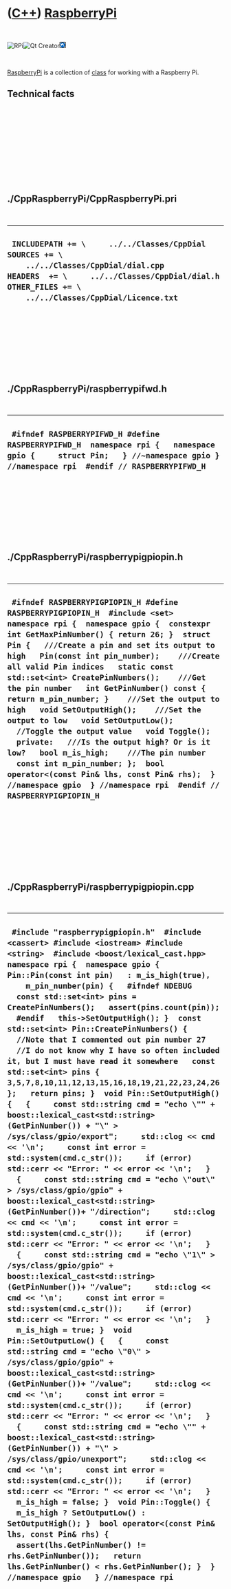 



 

 

 

 

 

([C++](Cpp.md)) [RaspberryPi](CppRaspberryPi.md)
==================================================

 

![RPi](PicRpi.png)![Qt
Creator](PicQtCreator.png)![Lubuntu](PicLubuntu.png)

 

[RaspberryPi](CppRaspberryPi.md) is a collection of
[class](CppClass.md) for working with a Raspberry Pi.

Technical facts
---------------

 

 

 

 

 

 

./CppRaspberryPi/CppRaspberryPi.pri
-----------------------------------

 

  --------------------------------------------------------------------------------------------------------------------------------------------------------------------------------------------------------
  ` INCLUDEPATH += \     ../../Classes/CppDial  SOURCES += \     ../../Classes/CppDial/dial.cpp  HEADERS  += \     ../../Classes/CppDial/dial.h  OTHER_FILES += \     ../../Classes/CppDial/Licence.txt`
  --------------------------------------------------------------------------------------------------------------------------------------------------------------------------------------------------------

 

 

 

 

 

./CppRaspberryPi/raspberrypifwd.h
---------------------------------

 

  ------------------------------------------------------------------------------------------------------------------------------------------------------------------------------
  ` #ifndef RASPBERRYPIFWD_H #define RASPBERRYPIFWD_H  namespace rpi {   namespace gpio {     struct Pin;   } //~namespace gpio } //namespace rpi  #endif // RASPBERRYPIFWD_H`
  ------------------------------------------------------------------------------------------------------------------------------------------------------------------------------

 

 

 

 

 

./CppRaspberryPi/raspberrypigpiopin.h
-------------------------------------

 

  -------------------------------------------------------------------------------------------------------------------------------------------------------------------------------------------------------------------------------------------------------------------------------------------------------------------------------------------------------------------------------------------------------------------------------------------------------------------------------------------------------------------------------------------------------------------------------------------------------------------------------------------------------------------------------------------------------------------------------------------------------------------------------------------------------------------------------
  ` #ifndef RASPBERRYPIGPIOPIN_H #define RASPBERRYPIGPIOPIN_H  #include <set>  namespace rpi {  namespace gpio {  constexpr int GetMaxPinNumber() { return 26; }  struct Pin {   ///Create a pin and set its output to high   Pin(const int pin_number);    ///Create all valid Pin indices   static const std::set<int> CreatePinNumbers();    ///Get the pin number   int GetPinNumber() const { return m_pin_number; }    ///Set the output to high   void SetOutputHigh();    ///Set the output to low   void SetOutputLow();    //Toggle the output value   void Toggle();    private:   ///Is the output high? Or is it low?   bool m_is_high;    ///The pin number   const int m_pin_number; };  bool operator<(const Pin& lhs, const Pin& rhs);  } //namespace gpio  } //namespace rpi  #endif // RASPBERRYPIGPIOPIN_H`
  -------------------------------------------------------------------------------------------------------------------------------------------------------------------------------------------------------------------------------------------------------------------------------------------------------------------------------------------------------------------------------------------------------------------------------------------------------------------------------------------------------------------------------------------------------------------------------------------------------------------------------------------------------------------------------------------------------------------------------------------------------------------------------------------------------------------------------

 

 

 

 

 

./CppRaspberryPi/raspberrypigpiopin.cpp
---------------------------------------

 

  ----------------------------------------------------------------------------------------------------------------------------------------------------------------------------------------------------------------------------------------------------------------------------------------------------------------------------------------------------------------------------------------------------------------------------------------------------------------------------------------------------------------------------------------------------------------------------------------------------------------------------------------------------------------------------------------------------------------------------------------------------------------------------------------------------------------------------------------------------------------------------------------------------------------------------------------------------------------------------------------------------------------------------------------------------------------------------------------------------------------------------------------------------------------------------------------------------------------------------------------------------------------------------------------------------------------------------------------------------------------------------------------------------------------------------------------------------------------------------------------------------------------------------------------------------------------------------------------------------------------------------------------------------------------------------------------------------------------------------------------------------------------------------------------------------------------------------------------------------------------------------------------------------------------------------------------------------------------------------------------------------------------------------------------------------------------------------------------------------------------------------------------------------------------------------------------------------------------------------------------------------------------------------------------------------------------------------------------------------------------------------------------------------------------------------------------
  ` #include "raspberrypigpiopin.h"  #include <cassert> #include <iostream> #include <string>  #include <boost/lexical_cast.hpp>  namespace rpi {  namespace gpio {   Pin::Pin(const int pin)   : m_is_high(true),     m_pin_number(pin) {   #ifndef NDEBUG   const std::set<int> pins = CreatePinNumbers();   assert(pins.count(pin));   #endif   this->SetOutputHigh(); }  const std::set<int> Pin::CreatePinNumbers() {   //Note that I commented out pin number 27   //I do not know why I have so often included it, but I must have read it somewhere   const std::set<int> pins { 3,5,7,8,10,11,12,13,15,16,18,19,21,22,23,24,26 };   return pins; }  void Pin::SetOutputHigh() {   {     const std::string cmd = "echo \"" + boost::lexical_cast<std::string>(GetPinNumber()) + "\" > /sys/class/gpio/export";     std::clog << cmd << '\n';     const int error = std::system(cmd.c_str());     if (error) std::cerr << "Error: " << error << '\n';   }   {     const std::string cmd = "echo \"out\" > /sys/class/gpio/gpio" + boost::lexical_cast<std::string>(GetPinNumber())+ "/direction";     std::clog << cmd << '\n';     const int error = std::system(cmd.c_str());     if (error) std::cerr << "Error: " << error << '\n';   }   {     const std::string cmd = "echo \"1\" > /sys/class/gpio/gpio" + boost::lexical_cast<std::string>(GetPinNumber())+ "/value";     std::clog << cmd << '\n';     const int error = std::system(cmd.c_str());     if (error) std::cerr << "Error: " << error << '\n';   }   m_is_high = true; }  void Pin::SetOutputLow() {   {     const std::string cmd = "echo \"0\" > /sys/class/gpio/gpio" + boost::lexical_cast<std::string>(GetPinNumber())+ "/value";     std::clog << cmd << '\n';     const int error = std::system(cmd.c_str());     if (error) std::cerr << "Error: " << error << '\n';   }   {     const std::string cmd = "echo \"" + boost::lexical_cast<std::string>(GetPinNumber()) + "\" > /sys/class/gpio/unexport";     std::clog << cmd << '\n';     const int error = std::system(cmd.c_str());     if (error) std::cerr << "Error: " << error << '\n';   }   m_is_high = false; }  void Pin::Toggle() {   m_is_high ? SetOutputLow() : SetOutputHigh(); }  bool operator<(const Pin& lhs, const Pin& rhs) {   assert(lhs.GetPinNumber() != rhs.GetPinNumber());   return lhs.GetPinNumber() < rhs.GetPinNumber(); }  } //namespace gpio   } //namespace rpi`
  ----------------------------------------------------------------------------------------------------------------------------------------------------------------------------------------------------------------------------------------------------------------------------------------------------------------------------------------------------------------------------------------------------------------------------------------------------------------------------------------------------------------------------------------------------------------------------------------------------------------------------------------------------------------------------------------------------------------------------------------------------------------------------------------------------------------------------------------------------------------------------------------------------------------------------------------------------------------------------------------------------------------------------------------------------------------------------------------------------------------------------------------------------------------------------------------------------------------------------------------------------------------------------------------------------------------------------------------------------------------------------------------------------------------------------------------------------------------------------------------------------------------------------------------------------------------------------------------------------------------------------------------------------------------------------------------------------------------------------------------------------------------------------------------------------------------------------------------------------------------------------------------------------------------------------------------------------------------------------------------------------------------------------------------------------------------------------------------------------------------------------------------------------------------------------------------------------------------------------------------------------------------------------------------------------------------------------------------------------------------------------------------------------------------------------------------

 

 

 

 

 





 




This page has been created by the [tool](Tools.md)
[CodeToHtml](ToolCodeToHtml.md)

